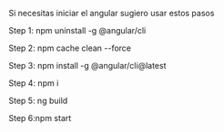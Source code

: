 Si necesitas iniciar el angular sugiero usar estos pasos

Step 1: npm uninstall -g @angular/cli

Step 2: npm cache clean --force

Step 3: npm install -g @angular/cli@latest

Step 4: npm i

Step 5: ng build

Step 6:npm start
